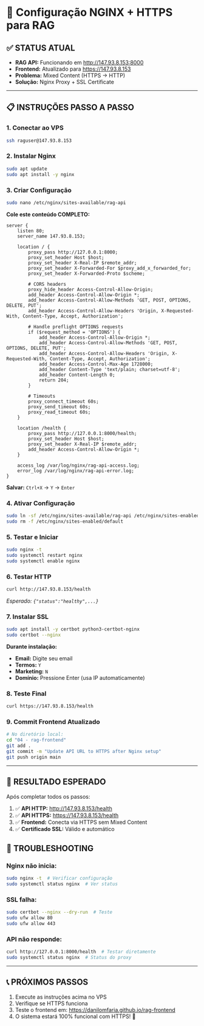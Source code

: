 # 🚀 Configuração NGINX + HTTPS para RAG

## ✅ STATUS ATUAL
- **RAG API:** Funcionando em http://147.93.8.153:8000
- **Frontend:** Atualizado para https://147.93.8.153 
- **Problema:** Mixed Content (HTTPS → HTTP)
- **Solução:** Nginx Proxy + SSL Certificate

---

## 📋 INSTRUÇÕES PASSO A PASSO

### **1. Conectar ao VPS**
```bash
ssh raguser@147.93.8.153
```

### **2. Instalar Nginx**
```bash
sudo apt update
sudo apt install -y nginx
```

### **3. Criar Configuração**
```bash
sudo nano /etc/nginx/sites-available/rag-api
```

**Cole este conteúdo COMPLETO:**
```nginx
server {
    listen 80;
    server_name 147.93.8.153;
    
    location / {
        proxy_pass http://127.0.0.1:8000;
        proxy_set_header Host $host;
        proxy_set_header X-Real-IP $remote_addr;
        proxy_set_header X-Forwarded-For $proxy_add_x_forwarded_for;
        proxy_set_header X-Forwarded-Proto $scheme;
        
        # CORS headers
        proxy_hide_header Access-Control-Allow-Origin;
        add_header Access-Control-Allow-Origin *;
        add_header Access-Control-Allow-Methods 'GET, POST, OPTIONS, DELETE, PUT';
        add_header Access-Control-Allow-Headers 'Origin, X-Requested-With, Content-Type, Accept, Authorization';
        
        # Handle preflight OPTIONS requests
        if ($request_method = 'OPTIONS') {
            add_header Access-Control-Allow-Origin *;
            add_header Access-Control-Allow-Methods 'GET, POST, OPTIONS, DELETE, PUT';
            add_header Access-Control-Allow-Headers 'Origin, X-Requested-With, Content-Type, Accept, Authorization';
            add_header Access-Control-Max-Age 1728000;
            add_header Content-Type 'text/plain; charset=utf-8';
            add_header Content-Length 0;
            return 204;
        }
        
        # Timeouts
        proxy_connect_timeout 60s;
        proxy_send_timeout 60s;
        proxy_read_timeout 60s;
    }
    
    location /health {
        proxy_pass http://127.0.0.1:8000/health;
        proxy_set_header Host $host;
        proxy_set_header X-Real-IP $remote_addr;
        add_header Access-Control-Allow-Origin *;
    }
    
    access_log /var/log/nginx/rag-api-access.log;
    error_log /var/log/nginx/rag-api-error.log;
}
```

**Salvar:** `Ctrl+X` → `Y` → `Enter`

### **4. Ativar Configuração**
```bash
sudo ln -sf /etc/nginx/sites-available/rag-api /etc/nginx/sites-enabled/
sudo rm -f /etc/nginx/sites-enabled/default
```

### **5. Testar e Iniciar**
```bash
sudo nginx -t
sudo systemctl restart nginx
sudo systemctl enable nginx
```

### **6. Testar HTTP**
```bash
curl http://147.93.8.153/health
```
*Esperado: `{"status":"healthy",...}`*

### **7. Instalar SSL**
```bash
sudo apt install -y certbot python3-certbot-nginx
sudo certbot --nginx
```

**Durante instalação:**
- **Email:** Digite seu email
- **Termos:** `Y`
- **Marketing:** `N`
- **Domínio:** Pressione Enter (usa IP automaticamente)

### **8. Teste Final**
```bash
curl https://147.93.8.153/health
```

### **9. Commit Frontend Atualizado**
```bash
# No diretório local:
cd "04 - rag-frontend"
git add .
git commit -m "Update API URL to HTTPS after Nginx setup"
git push origin main
```

---

## 🎯 RESULTADO ESPERADO

Após completar todos os passos:

1. ✅ **API HTTP:** http://147.93.8.153/health
2. ✅ **API HTTPS:** https://147.93.8.153/health  
3. ✅ **Frontend:** Conecta via HTTPS sem Mixed Content
4. ✅ **Certificado SSL:** Válido e automático

## 🔧 TROUBLESHOOTING

### Nginx não inicia:
```bash
sudo nginx -t  # Verificar configuração
sudo systemctl status nginx  # Ver status
```

### SSL falha:
```bash
sudo certbot --nginx --dry-run  # Teste
sudo ufw allow 80
sudo ufw allow 443
```

### API não responde:
```bash
curl http://127.0.0.1:8000/health  # Testar diretamente
sudo systemctl status nginx  # Status do proxy
```

---

## 📞 PRÓXIMOS PASSOS

1. Execute as instruções acima no VPS
2. Verifique se HTTPS funciona
3. Teste o frontend em: https://danilomfaria.github.io/rag-frontend
4. O sistema estará 100% funcional com HTTPS! 🎉
